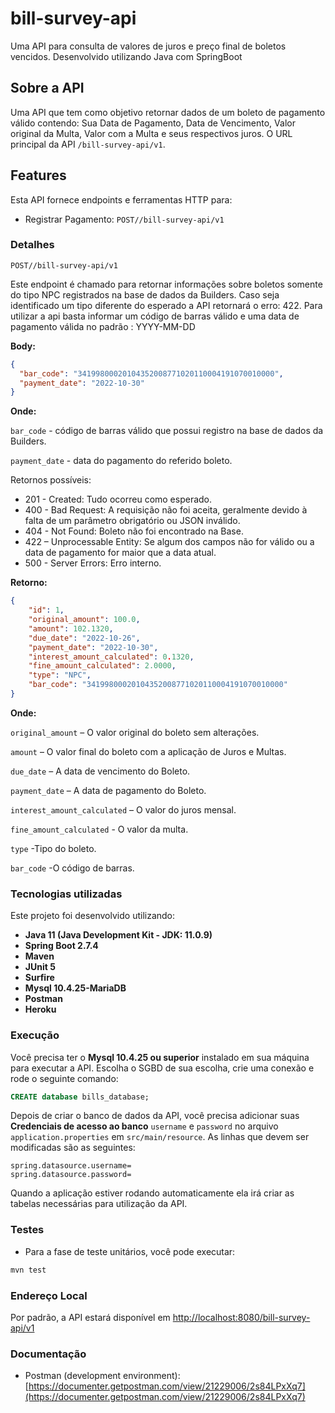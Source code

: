 # bill-survey-api
Uma API para consulta de valores de juros e preço final de boletos vencidos. Desenvolvido utilizando Java com SpringBoot


## Sobre a API

Uma API que tem como objetivo retornar dados de um boleto de pagamento válido contendo: Sua Data de Pagamento, Data de Vencimento, Valor original da Multa, Valor com a Multa e seus respectivos juros.  O URL principal da API `/bill-survey-api/v1`.

## Features

Esta API fornece endpoints e ferramentas HTTP para:

* Registrar Pagamento: `POST//bill-survey-api/v1`

### Detalhes

`POST//bill-survey-api/v1`

Este endpoint é chamado para retornar informações sobre boletos somente do tipo NPC registrados na base de dados da Builders. Caso seja identificado um tipo diferente do esperado a API retornará o erro: 422. Para utilizar a api basta informar um código de barras válido e uma data de pagamento válida no padrão : YYYY-MM-DD

**Body:**

```json
{
  "bar_code": "34199800020104352008771020110004191070010000",
  "payment_date": "2022-10-30"
}
```

**Onde:**

`bar_code` - código de barras válido que possui registro na base de dados da Builders.

`payment_date` - data do pagamento do referido boleto.

Retornos possíveis:

* 201 - Created: Tudo ocorreu como esperado.
* 400 - Bad Request: A requisição não foi aceita, geralmente devido à falta de um parâmetro obrigatório ou JSON inválido.
* 404 - Not Found: Boleto não foi encontrado na Base.
* 422 – Unprocessable Entity: Se algum dos campos não for válido ou a data de pagamento for maior que a data atual.
* 500 - Server Errors: Erro interno.


**Retorno:**

```json
{
    "id": 1,
    "original_amount": 100.0,
    "amount": 102.1320,
    "due_date": "2022-10-26",
    "payment_date": "2022-10-30",
    "interest_amount_calculated": 0.1320,
    "fine_amount_calculated": 2.0000,
    "type": "NPC",
    "bar_code": "34199800020104352008771020110004191070010000"
}
```
 
**Onde:**

`original_amount` – O valor original do boleto sem alterações.

`amount` – O valor final do boleto com a aplicação de Juros e Multas.

`due_date` – A data de vencimento do Boleto.

`payment_date` – A data de pagamento do Boleto.

`interest_amount_calculated` – O valor do juros mensal.

`fine_amount_calculated` - O valor da multa.

`type` -Tipo do boleto.

`bar_code` -O código de barras.



### Tecnologias utilizadas

Este projeto foi desenvolvido utilizando:

* **Java 11 (Java Development Kit - JDK: 11.0.9)**
* **Spring Boot 2.7.4**
* **Maven**
* **JUnit 5**
* **Surfire**
* **Mysql 10.4.25-MariaDB**
* **Postman**
* **Heroku**


### Execução

Você precisa ter o **Mysql 10.4.25 ou superior** instalado em sua máquina para executar a API. Escolha o SGBD de sua escolha, crie uma conexão e rode o seguinte comando:

```sql
CREATE database bills_database;
```

Depois de criar o banco de dados da API, você precisa adicionar suas  **Credenciais de acesso ao banco**  `username` e `password` no arquivo `application.properties` em `src/main/resource`. As linhas que devem ser modificadas são as seguintes:

```properties
spring.datasource.username=
spring.datasource.password=
```


Quando a aplicação estiver rodando automaticamente ela irá criar as tabelas necessárias para utilização da API.

### Testes

* Para a fase de teste unitários, você pode executar:

```bash
mvn test
```

### Endereço Local

Por padrão, a API estará disponível em [http://localhost:8080/bill-survey-api/v1](http://localhost:8080//bill-survey-api/v1)

### Documentação

* Postman (development environment): [https://documenter.getpostman.com/view/21229006/2s84LPxXq7](https://documenter.getpostman.com/view/21229006/2s84LPxXq7)